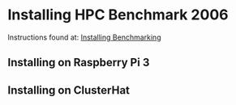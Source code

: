 # Installing HPC Benchmark 2006

Instructions found at:
[Installing Benchmarking](http://climbers.net/sbc/clusterhat-review-raspberry-pi-zero/)

## Installing on Raspberry Pi 3



## Installing on ClusterHat

